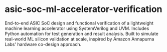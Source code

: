 # asic-soc-ml-accelerator-verification
End-to-end ASIC SoC design and functional verification of a lightweight machine learning accelerator using SystemVerilog and UVM. Includes Python automation for test generation and result analysis. Built to simulate real-world ML silicon validation at scale, inspired by Amazon Annapurna Labs' hardware co-design approach.
